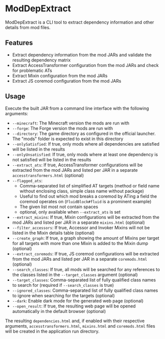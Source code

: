 # ModDepExtract

ModDepExtract is a CLI tool to extract dependency information and other details from mod files.

## Features

- Extract dependency information from the mod JARs and validate the resulting dependency matrix
- Extract AccessTransformer configuration from the mod JARs and check for problematic ATs
- Extract Mixin configuration from the mod JARs
- Extract JS coremod configuration from the mod JARs

## Usage

Execute the built JAR from a command line interface with the following arguments:

- `--minecraft`: The Minecraft version the mods are run with
- `--forge`: The Forge version the mods are run with
- `--directory`: The game directory as configured in the official launcher. The "mods" folder is expected to exist in this directory
- `--onlySatisfied`: If true, only mods where all dependencies are satisfied will be listed in the results
- `--onlyUnsatisfied`: If true, only mods where at least one dependency is not satisfied will be listed in the results
- `--extract_ats`: If true, AccessTransformer configurations will be extracted from the mod JARs and listed per JAR in a separate `accesstransformers.html` (optional)
- `--flagged_ats`:
  - Comma-separated list of simplified AT targets (method or field name without enclosing class, simple class name without package)
  - Useful to find out which mod breaks a coremod by ATing a field the coremod operates on (`FluidBlock#fluid` is a prominent example)
  - The given list most not contain spaces
  - optional, only available when `--extract_ats` is set
- `--extract_mixins`: If true, Mixin configurations will be extracted from the mod JARs and listed per JAR in a separate `mixins.html` (optional)
- `--filter_accessors`: If true, Accessor and Invoker Mixins will not be listed in the Mixin details table (optional)
- `--create_graph`: If true, a graph showing the amount of Mixins per target for all targets with more than one Mixin is added to the Mixin dump (optional)
- `--extract_coremods`: If true, JS coremod configurations will be extracted from the mod JARs and listed per JAR in a separate `coremods.html` (optional)
- `--search_classes`: If true, all mods will be searched for any references to the classes listed in the `--target_classes` argument (optional)
- `--target_classes`: Comma-separated list of fully qualified class names to search for (required if `--search_classes` is true)
- `--ignored_classes`: Comma-separated list of fully qualified class names to ignore when searching for the targets (optional)
- `--dark`: Enable dark mode for the generated web page (optional)
- `--open_result`: If true, the resulting web page will be opened automatically in the default browser (optional)

The resulting `dependencies.html` and, if enabled with their respective arguments, `accesstransformers.html`, `mixins.html` and `coremods.html` files will be created in the application run directory.

